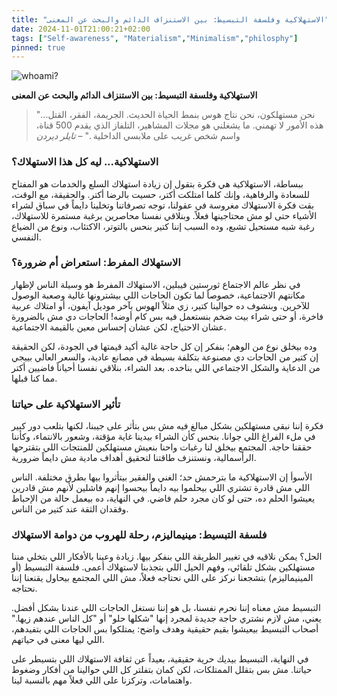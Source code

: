 ```yaml
---
title: "الاستهلاكية وفلسفة التبسيط: بين الاستنزاف الدائم والبحث عن المعنى"
date: 2024-11-01T21:00:21+02:00
tags: ["Self-awareness", "Materialism","Minimalism","philosphy"]
pinned: true
---
```

![whoami?](https://external-content.duckduckgo.com/iu/?u=https%3A%2F%2Fimage.tmdb.org%2Ft%2Fp%2Foriginal%2FpCUdYAaarKqY2AAUtV6xXYO8UGY.jpg&f=1&nofb=1&ipt=edf37e10eccf4d5c4850e8327c41ea14fbef86e7c76b8e06cddc202b503d1ef7&ipo=images)

**الاستهلاكية وفلسفة التبسيط: بين الاستنزاف الدائم والبحث عن المعنى**

> "نحن مستهلكون، نحن نتاج هوس بنمط الحياة الحديث. الجريمة، الفقر، القتل... هذه الأمور لا تهمني. ما يشغلني هو مجلات المشاهير، التلفاز الذي يقدم 500 قناة، واسم شخص غريب على ملابسي الداخلية  ." –  *تايلر ديردن*

### الاستهلاكية... ليه كل هذا الاستهلاك؟

ببساطة، الاستهلاكية هي فكرة بتقول إن زيادة استهلاك السلع والخدمات هو المفتاح للسعادة والرفاهية، وإنك كلما امتلكت أكتر، حسيت بالرضا أكتر. والحقيقة، مع الوقت، بقت فكرة الاستهلاك مغروسة في عقولنا، توجه تصرفاتنا وتخلينا دايماً في سباق لشراء الأشياء حتى لو مش محتاجينها فعلاً. وبنلاقي نفسنا محاصرين برغبة مستمرة للاستهلاك، رغبة شبه مستحيل تشبع، وده السبب إننا كتير بنحس بالتوتر، الاكتئاب، ونوع من الضياع النفسي.

### الاستهلاك المفرط: استعراض أم ضرورة؟

في نظر عالم الاجتماع ثورستين فيبلين، الاستهلاك المفرط هو وسيلة الناس لإظهار مكانتهم الاجتماعية، خصوصاً لما تكون الحاجات اللي بيشترونها غالية وصعبة الوصول للآخرين. وبنشوف ده حوالينا كتير، زي مثلاً الهوس بآخر موديل آيفون، أو امتلاك عربية فاخرة، أو حتى شراء بيت ضخم بنستعمل فيه بس كام أوضه! الحاجات دي مش بالضرورة عشان الاحتياج، لكن عشان إحساس معين بالقيمة الاجتماعية.

وده بيخلق نوع من الوهم؛ بنفكر إن كل حاجة غالية أكيد قيمتها في الجودة، لكن الحقيقة إن كتير من الحاجات دي مصنوعة بتكلفة بسيطة في مصانع عادية، والسعر العالي بييجي من الدعاية والشكل الاجتماعي اللي بناخده. بعد الشراء، بنلاقي نفسنا أحياناً فاضيين أكتر مما كنا قبلها.

### تأثير الاستهلاكية على حياتنا

فكرة إننا نبقى مستهلكين بشكل مبالغ فيه مش بس بتأثر على جيبنا، لكنها بتلعب دور كبير في ملء الفراغ اللي جوانا. بنحس كأن الشراء بيدينا غاية مؤقتة، وشعور بالانتماء، وكأننا حققنا حاجة. المجتمع بيخلق لنا رغبات واحنا بنعيش مستهلكين للمنتجات اللي بتقترحها الرأسمالية، ونستنزف طاقتنا لتحقيق أهداف مادية مش دايماً ضرورية.

الأسوأ إن الاستهلاكية ما بترحمش حد؛ الغني والفقير بيتأثروا بيها بطرق مختلفة. الناس اللي مش قادرة تشتري اللي بيحلموا بيه دايماً بيحسوا إنهم فاشلين لأنهم مش قادرين يعيشوا الحلم ده، حتى لو كان مجرد حلم فاضي. في النهاية، ده بيعمل حالة من الإحباط وفقدان الثقة عند كتير من الناس.

### فلسفة التبسيط: مينيماليزم، رحلة للهروب من دوامة الاستهلاك

الحل؟ يمكن نلاقيه في تغيير الطريقة اللي بنفكر بيها. زيادة وعينا بالأفكار اللي بتخلي مننا مستهلكين بشكل تلقائي، وفهم الحيل اللي بتجذبنا لاستهلاك أعمى. فلسفة التبسيط (أو المينيماليزم) بتشجعنا نركز على اللي نحتاجه فعلاً، مش اللي المجتمع بيحاول يقنعنا إننا نحتاجه.

التبسيط مش معناه إننا نحرم نفسنا، بل هو إننا نستغل الحاجات اللي عندنا بشكل أفضل. يعني، مش لازم نشتري حاجة جديدة لمجرد إنها "شكلها حلو" أو "كل الناس عندهم زيها." أصحاب التبسيط بيعيشوا بقيم حقيقية وهدف واضح: يمتلكوا بس الحاجات اللي بتفيدهم، اللي ليها معنى في حياتهم.

في النهاية، التبسيط بيديك حرية حقيقية، بعيداً عن ثقافة الاستهلاك اللي بتسيطر على حياتنا. مش بس بتقلل الممتلكات، لكن كمان بتفلتر كل اللي حوالينا من أفكار وضغوط واهتمامات، وتركزنا على اللي فعلاً مهم بالنسبة لينا.